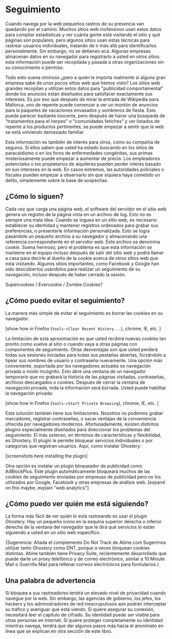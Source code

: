 Seguimiento
===========

Cuando navega por la web pequeños rastros de su presencia van quedando por el camino. Muchos sitios web inofensivos usan estos datos para compilar estadísticas y ver cuánta gente está visitando el sitio y qué páginas son populares, pero algunos sitios usan estas técnicas para rastrear usuarios individuales, tratando de ir más allá para identificarlos personalmente. Sin embargo, no se detienen acá. Algunas empresas almacenan datos en su navegador para registrarlo a usted en otros sitios. esta información puede ser recopilada y pasada a otras organizaciones sin su conocimiento o permiso.

Todo esto suena ominoso ¿pero a quién le importa realmente si alguna gran empresa sabe de unos pocos sitios web que hemos visto? Los sitios web grandes recopilan y utilizan estos datos para "publicidad comportamental" donde los anuncios están diseñados para satisfacer exactamente sus intereses. Es por eso que después de mirar la entrada de Wikipedia para Mallorca, uno de repente puede comenzar a ver un montón de anuncios para la paquetes de vacaciones envasados ​​y sombreros de fiesta. Esto puede parecer bastante inocente, pero después de hacer una búsqueda de "tratamientos para el herpes" o "comunidades fetiches" y ver listados de repente a los productos pertinentes, se puede empezar a sentir que la web se está volviendo demasiado familiar.

Esta información es también de interés para otros, como su compañía de seguros. Si ellos saben que usted ha estado buscando en los sitios de paracaidismo o en los foros de enfermedades congénitas, sus primas misteriosamente puede empezar a aumentar de precio. Los empleadores potenciales o los propietarios de alquileres pueden perder interés basado en sus intereses en la web. En casos extremos, las autoridades policiales o fiscales pueden empezar a observarlo sin que siquiera haya cometido un delito, simplemente sobre la base de sospechas.

¿Cómo lo siguen?
----------------

Cada vez que carga una página web, el software del servidor en el sitio web genera un registro de la página vista en un archivo de log. Esto no es siempre una mala idea. Cuando se loguea en un sitio web, es necesario establecer su identidad y mantener registros ordenados para grabar sus preferencias, o presentarle información personalizada. Esto se logra pasándole un pequeño archivo a su navegador y almacenando una referencia correspondiente en el servidor web. Este archivo se denomina *cookie*. Suena hermoso, pero el problema es que esta información se mantiene en el equipo incluso después de salir del sitio web y podrá llamar a casa para decirle al dueño de la cookie acerca de otros sitios web que está visitando. Algunos sitios importantes, como Facebook y Google han sido descubiertos usándolos para realizar un seguimiento de su navegación, incluso después de haber cerrado la sesión.
 
Supercookies / Evercookie / Zombie Cookies?

¿Cómo puedo evitar el seguimiento?
---------------------------

La manera más simple de evitar el seguimiento es borrar las cookies en su navegador:

[show how in Firefox (`tools->Clear Recent History...`), chrome, IE, etc. ]

La limitación de esta aproximación es que usted recibirá nuevas cookies tan pronto como vuelva al sitio o cuando vaya a otras páginas con componentes de seguimiento. Otras desventajas son que usted perderá todas sus sesiones iniciadas para todas sus pestañas abiertas, forzándolo a tipear sus nombres de usuario y contraseña nuevamente. Una opción más conveniente, soportada por los navegadores actuales es navegación privada o modo incógnito. Esto abre una ventana de un navegador temporario que no grabará la historia de las páginas visitadas, contraseñas, archivos descargados o cookies. Después de cerrar la ventana de navegación privada, toda la información será borrada. Usted puede habilitar la navegación privada:

[show how in Firefox (`tools->Start Private Browsing`), chrome, IE, etc. ]

Esta solución también tiene sus limitaciones. Nosotros no podemos grabar marcadores, registrar contraseñas, o sacar ventajas de la conveniencia ofrecida por navegadores modernos. Afortunadamente, existen distintos plugins especialmente diseñados para direccionar los problemas del seguimiento. El más extenso, en términos de características y flexibilidad, es Ghostery. El plugin le permite bloquear servicios individuales o por categorías que registran usuarios. Aquí, como instalar Ghostery:

[screenshots here installing the plugin]

Otra opción es instalar un plugin bloqueador de publicidad como AdBlockPlus. Este plugin automáticamente bloqueará muchos de las cookies de seguimiento enviadas por empresas de publicidad pero no los utilizados por Google, Facebook y otras empresas de análisis web.  [expand on this maybe, explain "web analytics"]

¿Cómo puedo ver quién me está siguiendo?
----------------------------------------

La forma más fácil de ver quién lo está rastreando es usar el plugin Ghostery. Hay un pequeño ícono en la esquina superior derecha o inferior derecha de la ventana del navegador que le dirá qué servicios lo están siguiendo a usted en un sitio web específico.
 
{Sugerencia: Añada el complemento Do Not Track de Abine.com  Sugerimos utilizar tanto Ghostery como DNT, porque a veces bloquean cookies distintas. Abine también tiene Privacy Suite, recientemente desarrollado que puede darle un proxy telefónico y de correo electrónico, similar a 10 Minute Mail o Guerrilla Mail para rellenar correos electrónicos para formularios.} 


Una palabra de advertencia
--------------------------

Si bloquea a sus rastreadores tendrá un elevado nivel de privacidad cuando navegue por la web. Sin embargo, las agencias de gobierno, los jefes, los hackers y los administradores de red inescrupulosos aún podrán interceptar su tráfico y averiguar qué está viendo. Si quiere asegurar su conexión, necesitará leer el capítulo de cifrado. Su identidad puede ser visible para otras personas en internet. Si quiere proteger completamente su identidad mientras navega, tendrá que dar algunos pasos más hacia el anonimato en línea que se explican en otra sección de este libro.
